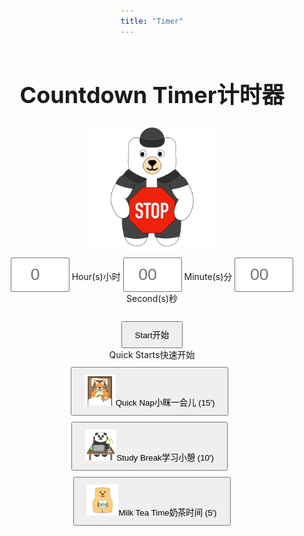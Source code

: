 ```yaml
---
title: "Timer"
---
```


<style>
    body {
        /* font-family: Times New Roman, sans-serif; */
        display: flex;
        flex-direction: column;
        align-items: center;
        /* justify-content: center; */
        height: 100vh;
    }
    input {
        padding: 10px;
        font-size: 20pt;
        margin-top: 10px;
        width: 70px;
        text-align: center;
    }
    button {
        padding: 10px 20px;
        margin-top: 10px;
    }
    h1 {
        font-size: 36px;
    }
    #countdown-timer {
        font-size: 48px;
        color: var(--text-color);
        margin-top: 20px;
    }
    #controls {
        display: none;
    }
</style>



# <span class="eng">Countdown Timer</span><span class="chn">计时器</span>

<div style = "text-align: center">
<div id="stopped">
    <img src="stop.gif" style="width: 200px; height: 200px;">
</div>
<div id="progress" style="display: none;">
    <img src="begin.gif" style="width: 200px; height: 200px;">
</div>
<div id="inputForm">
    <input type="number" id="hoursInput" placeholder="0" min="0"> <span class="eng">Hour(s)</span><span class="chn">小时</span> 
    <input type="number" id="minutesInput" placeholder="00" min="0" max="59"> <span class="eng">Minute(s)</span><span class="chn">分</span> 
    <input type="number" id="secondsInput" placeholder="00" min="0" max="59"> <span class="eng">Second(s)</span><span class="chn">秒</span><br><br>
    <div style="text-align: center;">
        <button id="startButton"><span class="eng">Start</span><span class="chn">开始</span></button>
        <br>
        <span class="eng">Quick Starts</span><span class="chn">快速开始</span><br>
        <button id="quickNap"><img src="quick-nap.gif" style="width: 50px; height: 50px;" /><span class="eng">Quick Nap</span><span class="chn">小眯一会儿</span> (15')</button> &nbsp;
        <button id="studyBreak"><img src="study-break.gif" style="width: 50px; height: 50px;" /><span class="eng">Study Break</span><span class="chn">学习小憩</span> (10')</button> &nbsp;
        <button id="milkTea"><img src="milk-tea.gif" style="width: 50px; height: 50px;" /><span class="eng">Milk Tea Time</span><span class="chn">奶茶时间</span> (5')</button>
    </div>
    <div style="text-align: center; font-size: 10px;">
    </div>
</div>
<div id="controls">
    <button id="pauseResumeButton"><span class="eng">Pause</span><span class="chn">暂停</span></button>
    <button id="stopButton"><span class="eng">Stop</span><span class="chn">停止</span></button>
</div>
<div id="countdown-timer" style="display: none">00:00:00</div>
<div id="additions" style="display: none">
    <button id="add30sButton"><span class="eng">Add 30s</span><span class="chn">加30秒</span></button> &nbsp;
    <button id="add1mButton"><span class="eng">Add 1m</span><span class="chn">加1分钟</span></button> &nbsp;
    <button id="add5mButton"><span class="eng">Add 5m</span><span class="chn">加5分钟</span></button>
</div>
</div>

<script type="module" src="timer.js"></script>